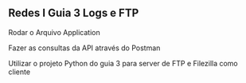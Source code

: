 ## Redes I Guia 3 Logs e FTP

Rodar o Arquivo Application

Fazer as consultas da API através do Postman

Utilizar o projeto Python do guia 3 para server de FTP e Filezilla como cliente
